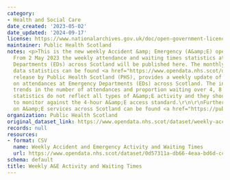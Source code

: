 ```yaml
---
category:
- Health and Social Care
date_created: '2023-05-02'
date_updated: '2024-09-17'
license: https://www.nationalarchives.gov.uk/doc/open-government-licence/version/3/
maintainer: Public Health Scotland
notes: <p>This is the new weekly Accident &amp; Emergency (A&amp;E) open data area.
  From 2 May 2023 the weekly attendance and waiting times statistics at Emergency
  Departments (EDs) across Scotland will be published here. The monthly A&amp;E open
  data statistics can be found <a href="https://www.opendata.nhs.scot/dataset/monthly-accident-and-emergency-activity-and-waiting-times/">here</a>.\r\n\r\nThis
  release by Public Health Scotland (PHS), provides a weekly update of key statistics
  on attendances at Emergency Departments (EDs) across Scotland. The information includes
  trends in the number of attendances and proportion waiting over 4, 8 and 12 hours.\r\n\r\nThese
  statistics do not reflect all types of A&amp;E activity and they should not be used
  to monitor against the 4-hour A&amp;E access standard.\r\n\r\nFurther information
  on A&amp;E services across Scotland can be found <a href="https://publichealthscotland.scot/data-and-intelligence/ae-activity/">here</a>.</p>
organization: Public Health Scotland
original_dataset_link: https://www.opendata.nhs.scot/dataset/weekly-accident-and-emergency-activity-and-waiting-times
records: null
resources:
- format: CSV
  name: Weekly Accident and Emergency Activity and Waiting Times
  url: https://www.opendata.nhs.scot/dataset/0d57311a-db66-4eaa-bd6d-cc622b6cbdfa/resource/a5f7ca94-c810-41b5-a7c9-25c18d43e5a4/download/weekly_ae_activity_20240908.csv
schema: default
title: Weekly A&E Activity and Waiting Times
---
```

